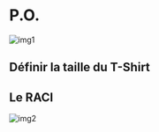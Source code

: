 # P.O.
![img1](https://m.media-amazon.com/images/I/714TTzWhnAL.jpg)

## Définir la taille du T-Shirt
## Le RACI

![img2](https://blog-gestion-de-projet.com/wp-content/uploads/2022/03/raci-definition.png.webp)
